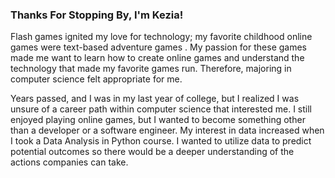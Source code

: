 
### Thanks For Stopping By, I'm Kezia!


Flash games ignited my love for technology; my favorite childhood online games were text-based adventure games . My passion for these games made me want to learn how to create online games and understand the technology that made my favorite games run. Therefore, majoring in computer science felt appropriate for me. 

Years passed, and I was in my last year of college, but I realized I was unsure of a career path within computer science that interested me. I still enjoyed playing online games, but I wanted to become something other than a developer or a software engineer. My interest in data increased when I took a Data Analysis in Python course. I wanted to utilize data to predict potential outcomes so there would be a deeper understanding of the actions companies can take.
